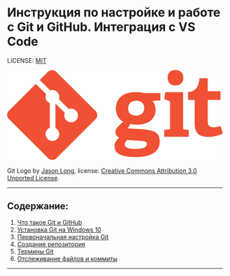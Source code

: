 # Инструкция по настройке и работе с Git и GitHub. Интеграция с VS Code

LICENSE: [MIT](./license.md)

![GitLogo](./assets/Git-Logo-1788C.png)

Git Logo by [Jason Long](https://twitter.com/jasonlong), 
license: [Creative Commons Attribution 3.0 Unported License](https://creativecommons.org/licenses/by/3.0/).

---

## Содержание:
1. [Что такое Git и GitHub](./1_Git_and_Github.md)
2. [Установка Git на Windows 10](./2_Install_Git.md)
3. [Первоначальная настройка Git](./3_Settings_Git.md)
4. [Создание репозитория](./4_GitRepository.md)
5. [Термины Git](./5_GitTerms.md)
6. [Отслеживание файлов и коммиты](./6_Status_and_commits.md)

---
